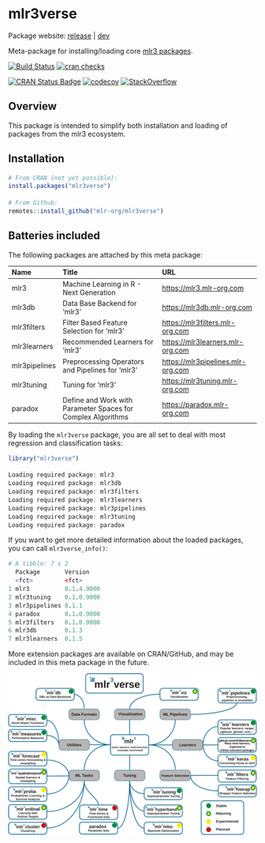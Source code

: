 
# mlr3verse

Package website: [release](https://mlr3verse.mlr-org.com/) | [dev](https://mlr3verse.mlr-org.com/dev)

Meta-package for installing/loading core [mlr3 packages](https://github.com/mlr-org/mlr3/wiki/Extension-Packages).

[![Build Status](https://img.shields.io/travis/mlr-org/mlr3verse/master?label=Linux&logo=travis&style=flat-square)](https://travis-ci.org/mlr-org/mlr3verse)
[![cran checks](https://cranchecks.info/badges/worst/mlr3verse)](https://cran.r-project.org/web/checks/check_results_mlr3verse.html)

[![CRAN Status Badge](https://www.r-pkg.org/badges/version-ago/mlr3verse)](https://cran.r-project.org/package=mlr3verse)
[![codecov](https://codecov.io/gh/mlr-org/mlr3verse/branch/master/graph/badge.svg)](https://codecov.io/gh/mlr-org/mlr3verse)
[![StackOverflow](https://img.shields.io/badge/stackoverflow-mlr3-orange.svg)](https://stackoverflow.com/questions/tagged/mlr3)

## Overview

This package is intended to simplify both installation and loading of packages from the mlr3 ecosystem.

## Installation

``` r
# From CRAN (not yet possible):
install.packages("mlr3verse")

# From Github:
remotes::install_github("mlr-org/mlr3verse")
```

## Batteries included

The following packages are attached by this meta package:

| Name          | Title                                                        | URL                                 |
| :------------ | :----------------------------------------------------------- | :---------------------------------- |
| mlr3          | Machine Learning in R - Next Generation                      | <https://mlr3.mlr-org.com>          |
| mlr3db        | Data Base Backend for ‘mlr3’                                 | <https://mlr3db.mlr-org.com>       |
| mlr3filters   | Filter Based Feature Selection for ‘mlr3’                    | <https://mlr3filters.mlr-org.com>   |
| mlr3learners  | Recommended Learners for ‘mlr3’                              | <https://mlr3learners.mlr-org.com>  |
| mlr3pipelines | Preprocessing Operators and Pipelines for ‘mlr3’             | <https://mlr3pipelines.mlr-org.com> |
| mlr3tuning    | Tuning for ‘mlr3’                                            | <https://mlr3tuning.mlr-org.com>    |
| paradox       | Define and Work with Parameter Spaces for Complex Algorithms | <https://paradox.mlr-org.com>       |


By loading the `mlr3verse` package, you are all set to deal with most regression and classification tasks:

```r
library("mlr3verse")

Loading required package: mlr3
Loading required package: mlr3db
Loading required package: mlr3filters
Loading required package: mlr3learners
Loading required package: mlr3pipelines
Loading required package: mlr3tuning
Loading required package: paradox
```

If you want to get more detailed information about the loaded packages, you can call `mlr3verse_info()`:

```r
# A tibble: 7 x 2
  Package       Version   
  <fct>         <fct>     
1 mlr3          0.1.4.9000
2 mlr3tuning    0.1.0.9000
3 mlr3pipelines 0.1.1     
4 paradox       0.1.0.9000
5 mlr3filters   0.1.0.9000
6 mlr3db        0.1.3     
7 mlr3learners  0.1.5  
```

More extension packages are available on CRAN/GitHub, and may be included in this meta package in the future.

<a href="https://raw.githubusercontent.com/mlr-org/mlr3/master/man/figures/mlr3verse.svg?sanitize=true"><img src="https://raw.githubusercontent.com/mlr-org/mlr3/master/man/figures/mlr3verse.svg?sanitize=true" /></a>
